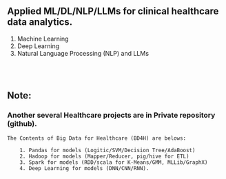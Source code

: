 ## **Applied ML/DL/NLP/LLMs for clinical healthcare data analytics.** 
1. Machine Learning <br>
2. Deep Learning <br>
3. Natural Language Processing (NLP) and LLMs
<br>
<br>


## **Note:** 
### Another several Healthcare projects are in Private repository (github).
    The Contents of Big Data for Healthcare (BD4H) are belows:
    
        1. Pandas for models (Logitic/SVM/Decision Tree/AdaBoost)
        2. Hadoop for models (Mapper/Reducer, pig/hive for ETL)
        3. Spark for models (RDD/scala for K-Means/GMM, MLLib/GraphX)
        4. Deep Learning for models (DNN/CNN/RNN).
<br>
<br>
<br>
<br>
<br>
